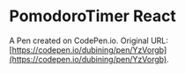 # PomodoroTimer React

A Pen created on CodePen.io. Original URL: [https://codepen.io/dubining/pen/YzVorgb](https://codepen.io/dubining/pen/YzVorgb).


